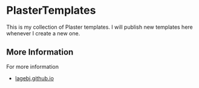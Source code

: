 # PlasterTemplates

This is my collection of Plaster templates. I will publish new templates here whenever I create a new one.

## More Information

For more information

* [lagebj.github.io](https://lagebj.github.io)